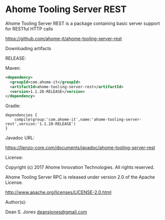 Ahome Tooling Server REST
======

Ahome Tooling Server REST is a package containing basic server support for RESTful HTTP calls

https://github.com/ahome-it/ahome-tooling-server-rest

Downloading artifacts

RELEASE:

Maven:
```xml
<dependency>
  <groupId>com.ahome-it</groupId>
  <artifactId>ahome-tooling-server-rest</artifactId>
  <version>1.1.28-RELEASE</version>
</dependency>
```
Gradle:
```
dependencies {
    compile(group:'com.ahome-it',name:'ahome-tooling-server-rest',version:'1.1.28-RELEASE')
}
```
Javadoc URL:

https://lienzo-core.com/documents/javadoc/ahome-tooling-server-rest

License:

Copyright (c) 2017 Ahome Innovation Technologies. All rights reserved.

Ahome Tooling Server RPC is released under version 2.0 of the Apache License.

http://www.apache.org/licenses/LICENSE-2.0.html

Author(s):

Dean S. Jones
deansjones@gmail.com